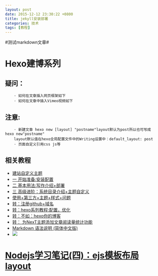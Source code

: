 ```yaml
---
layout: post
date: 2015-12-12 23:30:22 +0800
title: jekyll安装部署
categories: 技术
tags: [教程]
---
```

#测试markdown文章#

# Hexo建博系列

## 疑问：
		· 如何在文章插入网页框架如下
		· 如何在文章中插入Vimeo视频如下

## 注意:
		· 新建文章 hexo new [layout] "postname"layout默认为post所以也可写成hexo new"postname"
		layout默认值在hexo全局配置文件中的Writing设置中：default_layout: post 
		· 页面自定义引用css js等

## 相关教程
* [建站自定义主题](http://www.ituring.com.cn/)
* [一 开始准备:安装配置](http://www.ituring.com.cn/article/198930)
* [二 基本用法:写作介绍+部署](http://www.ituring.com.cn/article/199035)
* [三 高级进阶：系统目录介绍+主题自定义](http://www.ituring.com.cn/article/199294)
* [使用+第三方+主题+样式+问题](http://theme-next.iissnan.com/)
* [转：注册github+域名](http://www.aips.me/github-pages-build-blog.html)
* [转：hexo系列教程:配置，优化](http://zipperary.com/categories/hexo/)
* [转：不如：hexo你的博客](http://ibruce.info/2013/11/22/hexo-your-blog/)
* [转： 为NexT主题添加文章阅读量统计功能](http://www.tuicool.com/articles/YB3EJnz)
* [Markdown 语法说明 (简体中文版)](http://wowubuntu.com/markdown/)
* []()
![](image.png)

# [Nodejs学习笔记(四)：ejs模板布局 layout](http://my.oschina.net/jsan/blog/178407)
